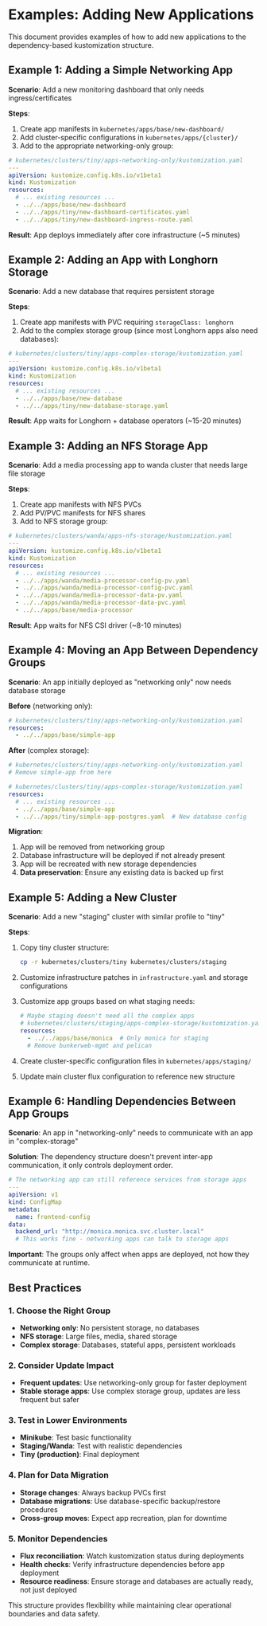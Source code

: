 # Examples: Adding New Applications

This document provides examples of how to add new applications to the dependency-based kustomization structure.

## Example 1: Adding a Simple Networking App

**Scenario**: Add a new monitoring dashboard that only needs ingress/certificates

**Steps**:
1. Create app manifests in `kubernetes/apps/base/new-dashboard/`
2. Add cluster-specific configurations in `kubernetes/apps/{cluster}/`
3. Add to the appropriate networking-only group:

```yaml
# kubernetes/clusters/tiny/apps-networking-only/kustomization.yaml
---
apiVersion: kustomize.config.k8s.io/v1beta1
kind: Kustomization
resources:
  # ... existing resources ...
  - ../../apps/base/new-dashboard
  - ../../apps/tiny/new-dashboard-certificates.yaml
  - ../../apps/tiny/new-dashboard-ingress-route.yaml
```

**Result**: App deploys immediately after core infrastructure (~5 minutes)

## Example 2: Adding an App with Longhorn Storage

**Scenario**: Add a new database that requires persistent storage

**Steps**:
1. Create app manifests with PVC requiring `storageClass: longhorn`
2. Add to the complex storage group (since most Longhorn apps also need databases):

```yaml
# kubernetes/clusters/tiny/apps-complex-storage/kustomization.yaml
---
apiVersion: kustomize.config.k8s.io/v1beta1
kind: Kustomization
resources:
  # ... existing resources ...
  - ../../apps/base/new-database
  - ../../apps/tiny/new-database-storage.yaml
```

**Result**: App waits for Longhorn + database operators (~15-20 minutes)

## Example 3: Adding an NFS Storage App

**Scenario**: Add a media processing app to wanda cluster that needs large file storage

**Steps**:
1. Create app manifests with NFS PVCs
2. Add PV/PVC manifests for NFS shares
3. Add to NFS storage group:

```yaml
# kubernetes/clusters/wanda/apps-nfs-storage/kustomization.yaml
---
apiVersion: kustomize.config.k8s.io/v1beta1
kind: Kustomization
resources:
  # ... existing resources ...
  - ../../apps/wanda/media-processor-config-pv.yaml
  - ../../apps/wanda/media-processor-config-pvc.yaml
  - ../../apps/wanda/media-processor-data-pv.yaml
  - ../../apps/wanda/media-processor-data-pvc.yaml
  - ../../apps/base/media-processor
```

**Result**: App waits for NFS CSI driver (~8-10 minutes)

## Example 4: Moving an App Between Dependency Groups

**Scenario**: An app initially deployed as "networking only" now needs database storage

**Before** (networking only):
```yaml
# kubernetes/clusters/tiny/apps-networking-only/kustomization.yaml
resources:
  - ../../apps/base/simple-app
```

**After** (complex storage):
```yaml
# kubernetes/clusters/tiny/apps-networking-only/kustomization.yaml
# Remove simple-app from here

# kubernetes/clusters/tiny/apps-complex-storage/kustomization.yaml
resources:
  # ... existing resources ...
  - ../../apps/base/simple-app
  - ../../apps/tiny/simple-app-postgres.yaml  # New database config
```

**Migration**: 
1. App will be removed from networking group
2. Database infrastructure will be deployed if not already present
3. App will be recreated with new storage dependencies
4. **Data preservation**: Ensure any existing data is backed up first

## Example 5: Adding a New Cluster

**Scenario**: Add a new "staging" cluster with similar profile to "tiny"

**Steps**:
1. Copy tiny cluster structure:
   ```bash
   cp -r kubernetes/clusters/tiny kubernetes/clusters/staging
   ```

2. Customize infrastructure patches in `infrastructure.yaml` and storage configurations

3. Customize app groups based on what staging needs:
   ```yaml
   # Maybe staging doesn't need all the complex apps
   # kubernetes/clusters/staging/apps-complex-storage/kustomization.yaml
   resources:
     - ../../apps/base/monica  # Only monica for staging
     # Remove bunkerweb-mgmt and pelican
   ```

4. Create cluster-specific configuration files in `kubernetes/apps/staging/`

5. Update main cluster flux configuration to reference new structure

## Example 6: Handling Dependencies Between App Groups

**Scenario**: An app in "networking-only" needs to communicate with an app in "complex-storage"

**Solution**: The dependency structure doesn't prevent inter-app communication, it only controls deployment order.

```yaml
# The networking app can still reference services from storage apps
---
apiVersion: v1
kind: ConfigMap
metadata:
  name: frontend-config
data:
  backend_url: "http://monica.monica.svc.cluster.local"
  # This works fine - networking apps can talk to storage apps
```

**Important**: The groups only affect when apps are deployed, not how they communicate at runtime.

## Best Practices

### 1. Choose the Right Group
- **Networking only**: No persistent storage, no databases
- **NFS storage**: Large files, media, shared storage
- **Complex storage**: Databases, stateful apps, persistent workloads

### 2. Consider Update Impact
- **Frequent updates**: Use networking-only group for faster deployment
- **Stable storage apps**: Use complex storage group, updates are less frequent but safer

### 3. Test in Lower Environments
- **Minikube**: Test basic functionality
- **Staging/Wanda**: Test with realistic dependencies
- **Tiny (production)**: Final deployment

### 4. Plan for Data Migration
- **Storage changes**: Always backup PVCs first
- **Database migrations**: Use database-specific backup/restore procedures
- **Cross-group moves**: Expect app recreation, plan for downtime

### 5. Monitor Dependencies
- **Flux reconciliation**: Watch kustomization status during deployments
- **Health checks**: Verify infrastructure dependencies before app deployment
- **Resource readiness**: Ensure storage and databases are actually ready, not just deployed

This structure provides flexibility while maintaining clear operational boundaries and data safety.